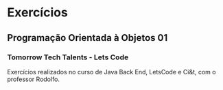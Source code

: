 # Exercícios #
## Programação Orientada à Objetos 01 ##
### Tomorrow Tech Talents - Lets Code ###

Exercícios realizados no curso de Java Back End, LetsCode e Ci&t, com o professor Rodolfo.